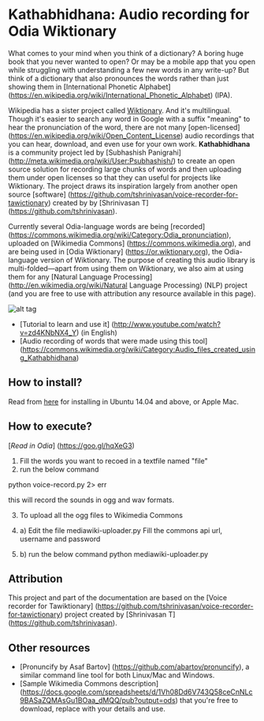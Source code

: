 Kathabhidhana: Audio recording for Odia Wiktionary
===================================
What comes to your mind when you think of a dictionary? A boring huge book that you never wanted to open? Or may be a mobile app that you open while struggling with understanding a few new words in any write-up? But think of a dictionary that also pronounces the words rather than just showing them in [International Phonetic Alphabet] (https://en.wikipedia.org/wiki/International_Phonetic_Alphabet) (IPA).

Wikipedia has a sister project called [Wiktionary](https://wiktionary.org). And it's multilingual. Though it's easier to search any word in Google with a suffix "meaning" to hear the pronunciation of the word, there are not many [open-licensed] (https://en.wikipedia.org/wiki/Open_Content_License) audio recordings that you can hear, download, and even use for your own work. <b>Kathabhidhana</b> is a community project led by [Subhashish Panigrahi] (http://meta.wikimedia.org/wiki/User:Psubhashish/) to create an open source solution for recording large chunks of words and then uploading them under open licenses so that they can useful for projects like Wiktionary. The project draws its inspiration largely from another open source [software] (https://github.com/tshrinivasan/voice-recorder-for-tawictionary) created by by [Shrinivasan T] (https://github.com/tshrinivasan).

Currently several Odia-language words are being [recorded] (https://commons.wikimedia.org/wiki/Category:Odia_pronunciation), uploaded on [Wikimedia Commons] (https://commons.wikimedia.org), and are being used in [Odia Wiktionary] (https://or.wiktionary.org), the Odia-language version of Wiktionary. The purpose of creating this audio library is multi-folded—apart from using them on Wiktionary, we also aim at using them for any [Natural Language Processing] (http://en.wikimedia.org/wiki/Natural Language Processing) (NLP) project (and you are free to use with attribution any resource available in this page).

![alt tag](https://upload.wikimedia.org/wikipedia/commons/thumb/1/1f/A_home_recording_setup_for_the_Kathabhidhana_project_for_Wiktionary.jpg/250px-A_home_recording_setup_for_the_Kathabhidhana_project_for_Wiktionary.jpg)

* [Tutorial to learn and use it] (http://www.youtube.com/watch?v=zd4KNbNX4_Y) (in English)
* [Audio recording of words that were made using this tool] (https://commons.wikimedia.org/wiki/Category:Audio_files_created_using_Kathabhidhana)

How to install?
--------------

Read from [here](https://github.com/OdiaWikimedia/Kathabhidhana/blob/master/install) for installing in Ubuntu 14.04 and above, or Apple Mac.


How to execute?
--------------
[<i>Read in Odia</i>] (https://goo.gl/hqXeG3)

1. Fill the words you want to recoed in a textfile named "file"
2. run the below command

python voice-record.py 2> err

this will record the sounds in ogg and wav formats.

3. To upload all the ogg files to Wikimedia Commons

3. a) Edit the file mediawiki-uploader.py 
Fill the commons api url, username and password

3. b) run the below command
python mediawiki-uploader.py

Attribution
-----------
This project and part of the documentation are based on the [Voice recorder for Tawiktionary] (https://github.com/tshrinivasan/voice-recorder-for-tawictionary) project created by [Shrinivasan T] (https://github.com/tshrinivasan).

Other resources
--------------
* [Pronuncify by Asaf Bartov] (https://github.com/abartov/pronuncify), a similar command line tool for both Linux/Mac and Windows.
* [Sample Wikimedia Commons description] (https://docs.google.com/spreadsheets/d/1Vh08Dd6V743Q58ceCnNLc9BASaZQMAsGu1BOaa_dMQQ/pub?output=ods) that you're free to download, replace with your details and use.
